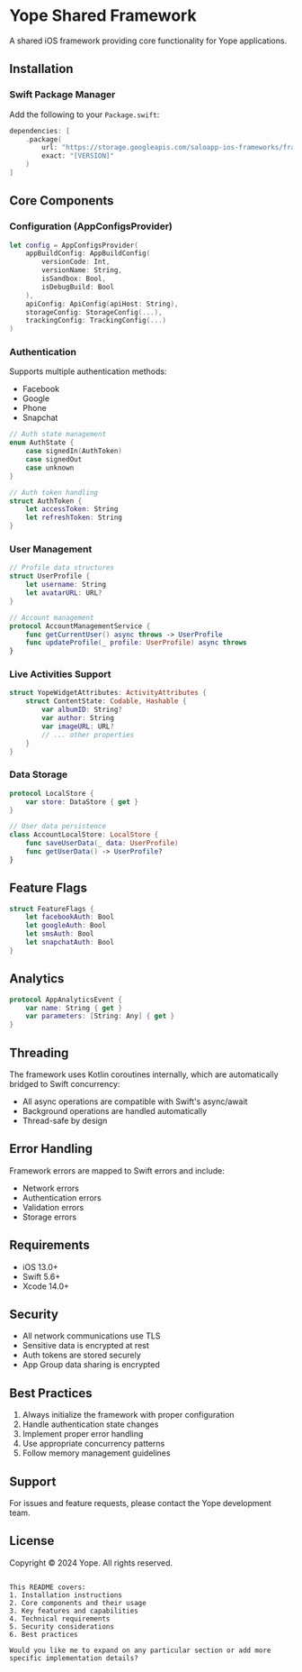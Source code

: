 # Yope Shared Framework

A shared iOS framework providing core functionality for Yope applications.

## Installation

### Swift Package Manager

Add the following to your `Package.swift`:
```swift
dependencies: [
    .package(
        url: "https://storage.googleapis.com/saloapp-ios-frameworks/frameworks/main/[VERSION]/Shared.xcframework.zip",
        exact: "[VERSION]"
    )
]
```

## Core Components

### Configuration (AppConfigsProvider)
```swift
let config = AppConfigsProvider(
    appBuildConfig: AppBuildConfig(
        versionCode: Int,
        versionName: String,
        isSandbox: Bool,
        isDebugBuild: Bool
    ),
    apiConfig: ApiConfig(apiHost: String),
    storageConfig: StorageConfig(...),
    trackingConfig: TrackingConfig(...)
)
```

### Authentication

Supports multiple authentication methods:
- Facebook
- Google
- Phone
- Snapchat

```swift
// Auth state management
enum AuthState {
    case signedIn(AuthToken)
    case signedOut
    case unknown
}

// Auth token handling
struct AuthToken {
    let accessToken: String
    let refreshToken: String
}
```

### User Management

```swift
// Profile data structures
struct UserProfile {
    let username: String
    let avatarURL: URL?
}

// Account management
protocol AccountManagementService {
    func getCurrentUser() async throws -> UserProfile
    func updateProfile(_ profile: UserProfile) async throws
}
```

### Live Activities Support

```swift
struct YopeWidgetAttributes: ActivityAttributes {
    struct ContentState: Codable, Hashable {
        var albumID: String?
        var author: String
        var imageURL: URL?
        // ... other properties
    }
}
```

### Data Storage

```swift
protocol LocalStore {
    var store: DataStore { get }
}

// User data persistence
class AccountLocalStore: LocalStore {
    func saveUserData(_ data: UserProfile)
    func getUserData() -> UserProfile?
}
```

## Feature Flags

```swift
struct FeatureFlags {
    let facebookAuth: Bool
    let googleAuth: Bool
    let smsAuth: Bool
    let snapchatAuth: Bool
}
```

## Analytics

```swift
protocol AppAnalyticsEvent {
    var name: String { get }
    var parameters: [String: Any] { get }
}
```

## Threading

The framework uses Kotlin coroutines internally, which are automatically bridged to Swift concurrency:
- All async operations are compatible with Swift's async/await
- Background operations are handled automatically
- Thread-safe by design

## Error Handling

Framework errors are mapped to Swift errors and include:
- Network errors
- Authentication errors
- Validation errors
- Storage errors

## Requirements

- iOS 13.0+
- Swift 5.6+
- Xcode 14.0+

## Security

- All network communications use TLS
- Sensitive data is encrypted at rest
- Auth tokens are stored securely
- App Group data sharing is encrypted

## Best Practices

1. Always initialize the framework with proper configuration
2. Handle authentication state changes
3. Implement proper error handling
4. Use appropriate concurrency patterns
5. Follow memory management guidelines

## Support

For issues and feature requests, please contact the Yope development team.

## License

Copyright © 2024 Yope. All rights reserved.
```

This README covers:
1. Installation instructions
2. Core components and their usage
3. Key features and capabilities
4. Technical requirements
5. Security considerations
6. Best practices

Would you like me to expand on any particular section or add more specific implementation details?
